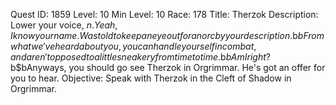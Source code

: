 Quest ID: 1859
Level: 10
Min Level: 10
Race: 178
Title: Therzok
Description: Lower your voice, $n. Yeah, I know your name. Was told to keep an eye out for an orc by your description.$b$bFrom what we've heard about you, you can handle yourself in combat, and aren't opposed to a little sneakery from time to time.$b$bAm I right?$b$bAnyways, you should go see Therzok in Orgrimmar. He's got an offer for you to hear.
Objective: Speak with Therzok in the Cleft of Shadow in Orgrimmar.
